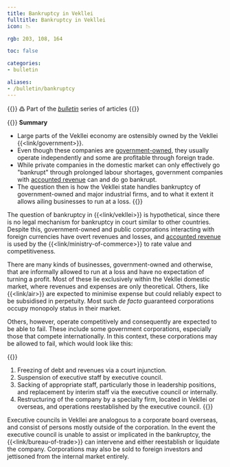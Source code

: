 ```yaml
---
title: Bankruptcy in Vekllei
fulltitle: Bankruptcy in Vekllei
icon: 📉

rgb: 203, 108, 164

toc: false

categories:
- bulletin

aliases:
- /bulletin/bankruptcy
---
```

{{<hint>}}
߷ Part of the *[bulletin](/bulletin/)* series of articles
{{</hint>}}

{{<hint panel>}}
**Summary**

* Large parts of the Vekllei economy are ostensibly owned by the Vekllei {{<link/government>}}.
* Even though these companies are [government-owned](/state-industry/), they usually operate independently and some are profitable through foreign trade.
* While private companies in the domestic market can only effectively go "bankrupt" through prolonged labour shortages, government companies with [accounted revenue](/bulletin/accounted-revenue/) can and do go bankrupt.
* The question then is how the Vekllei state handles bankruptcy of government-owned and major industrial firms, and to what it extent it allows ailing businesses to run at a loss.
{{</hint>}}

The question of bankruptcy in {{<link/vekllei>}} is hypothetical, since there is no legal mechanism for bankruptcy in court similar to other countries. Despite this, government-owned and public corporations interacting with foreign currencies have overt revenues and losses, and [accounted revenue](/bulletin/accounted-revenue/) is used by the {{<link/ministry-of-commerce>}} to rate value and competitiveness.

There are many kinds of businesses, government-owned and otherwise, that are informally allowed to run at a loss and have no expectation of turning a profit. Most of these lie exclusively within the Vekllei domestic market, where revenues and expenses are only theoretical. Others, like {{<link/air>}} are expected to minimise expense but could reliably expect to be subsidised in perpetuity. Most such *de facto* guaranteed corporations occupy monopoly status in their market.

Others, however, operate competitively and consequently are expected to be able to fail. These include some government corporations, especially those that compete internationally. In this context, these corporations may be allowed to fail, which would look like this:

{{<hint panel>}}
1. Freezing of debt and revenues via a court injunction.
2. Suspension of executive staff by executive council.
3. Sacking of appropriate staff, particularly those in leadership positions, and replacement by interim staff via the executive council or internally.
4. Restructuring of the company by a specialty firm, located in Vekllei or overseas, and operations reestablished by the executive council.
{{</hint>}}

Executive councils in Vekllei are analogous to a corporate board overseas, and consist of persons mostly outside of the corporation. In the event the executive council is unable to assist or implicated in the bankruptcy, the {{<link/bureau-of-trade>}} can intervene and either reestablish or liquidate the company. Corporations may also be sold to foreign investors and jettisoned from the internal market entirely.
